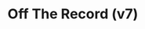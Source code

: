 ---
abv: 6.0%
alt:
availability: Keg
bitterness: 
description: Version 7 of our rotating hops series. This one is 100% Mosaic dry hop.
gravity: 
hops: 
ibu: N/A
img: off-the-record-v5.jpg
layout: beer
malt: 
modal-id: off-the-record-v7
title: Off The Record (v7)
on-tap: yup
sourness: 
style: Hazy IPA
---